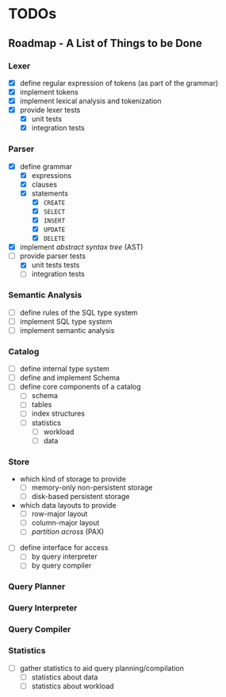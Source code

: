 # TODOs

## Roadmap - A List of Things to be Done

### Lexer

* [x] define regular expression of tokens (as part of the grammar)
* [x] implement tokens
* [x] implement lexical analysis and tokenization
* [x] provide lexer tests
    * [x] unit tests
    * [x] integration tests

### Parser

* [x] define grammar
    * [x] expressions
    * [x] clauses
    * [x] statements
        * [x] `CREATE`
        * [x] `SELECT`
        * [x] `INSERT`
        * [x] `UPDATE`
        * [x] `DELETE`
* [x] implement *abstract syntax tree* (AST)
* [ ] provide parser tests
    * [x] unit tests tests
    * [ ] integration tests

### Semantic Analysis

* [ ] define rules of the SQL type system
* [ ] implement SQL type system
* [ ] implement semantic analysis

### Catalog

* [ ] define internal type system
* [ ] define and implement Schema
* [ ] define core components of a catalog
    * [ ] schema
    * [ ] tables
    * [ ] index structures
    * [ ] statistics
        * [ ] workload
        * [ ] data

### Store

* which kind of storage to provide
    * [ ] memory-only non-persistent storage
    * [ ] disk-based persistent storage
* which data layouts to provide
    * [ ] row-major layout
    * [ ] column-major layout
    * [ ] *partition across* (PAX)
* [ ] define interface for access
    * [ ] by query interpreter
    * [ ] by query compiler

### Query Planner



### Query Interpreter



### Query Compiler



### Statistics

* [ ] gather statistics to aid query planning/compilation
    * [ ] statistics about data
    * [ ] statistics about workload
